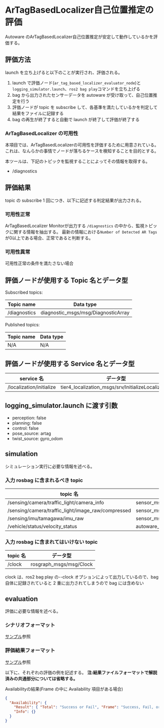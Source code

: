 # ArTagBasedLocalizer自己位置推定の評価

Autoware のArTagBasedLocalizer自己位置推定が安定して動作しているかを評価する。

## 評価方法

launch を立ち上げると以下のことが実行され、評価される。

1. launch で評価ノード(`ar_tag_based_localizer_evaluator_node`)と `logging_simulator.launch`、`ros2 bag play`コマンドを立ち上げる
2. bag から出力されたセンサーデータを autoware が受け取って、自己位置推定を行う
3. 評価ノードが topic を subscribe して、各基準を満たしているかを判定して結果をファイルに記録する
4. bag の再生が終了すると自動で launch が終了して評価が終了する

### ArTagBasedLocalizer の可用性

本項目では、ArTagBasedLocalizerの可用性を評価するために用意されている。これは、なんらかの事情でノードが落ちるケースを検知することを目的とする。

本ツールは、下記のトピックを監視することによってその情報を取得する。

- /diagnostics

## 評価結果

topic の subscribe 1 回につき、以下に記述する判定結果が出力される。

### 可用性正常

ArTagBasedLocalizer Monitorが出力する `/diagnostics` の中から、監視トピックに関する情報を抽出する。
最新の情報における`Number of Detected AR Tags`が0以上である場合、正常であると判断する。

### 可用性異常

可用性正常の条件を満たさない場合

## 評価ノードが使用する Topic 名とデータ型

Subscribed topics:

| Topic name   | Data type                           |
| ------------ | ----------------------------------- |
| /diagnostics | diagnostic_msgs/msg/DiagnosticArray |

Published topics:

| Topic name | Data type |
| ---------- | --------- |
| N/A        | N/A       |

## 評価ノードが使用する Service 名とデータ型

| service 名               | データ型                                           |
| ------------------------ | -------------------------------------------------- |
| /localization/initialize | tier4_localization_msgs/srv/InitializeLocalization |

## logging_simulator.launch に渡す引数

- perception: false
- planning: false
- control: false
- pose_source: artag
- twist_source: gyro_odom

## simulation

シミュレーション実行に必要な情報を述べる。

### 入力 rosbag に含まれるべき topic

| topic 名                                           | データ型                                 |
| -------------------------------------------------- | ---------------------------------------- |
| /sensing/camera/traffic_light/camera_info          | sensor_msgs/msg/CameraInfo               |
| /sensing/camera/traffic_light/image_raw/compressed | sensor_msgs/msg/CompressedImage          |
| /sensing/imu/tamagawa/imu_raw                      | sensor_msgs/msg/Imu                      |
| /vehicle/status/velocity_status                    | autoware_vehicle_msgs/msg/VelocityReport |

### 入力 rosbag に含まれてはいけない topic

| topic 名 | データ型                |
| -------- | ----------------------- |
| /clock   | rosgraph_msgs/msg/Clock |

clock は、ros2 bag play の--clock オプションによって出力しているので、bag 自体に記録されていると 2 重に出力されてしまうので bag には含めない

## evaluation

評価に必要な情報を述べる。

### シナリオフォーマット

[サンプル](https://github.com/tier4/driving_log_replayer_v2/blob/develop/sample/ar_tag_based_localizer/scenario.yaml)参照

### 評価結果フォーマット

[サンプル](https://github.com/tier4/driving_log_replayer_v2/blob/develop/sample/ar_tag_based_localizer/result.json)参照

以下に、それぞれの評価の例を記述する。
**注:結果ファイルフォーマットで解説済みの共通部分については省略する。**

Availabilityの結果(Frame の中に Availability 項目がある場合)

```json
{
  "Availability": {
    "Result": { "Total": "Success or Fail", "Frame": "Success, Fail, or Warn" },
    "Info": {}
  }
}
```
